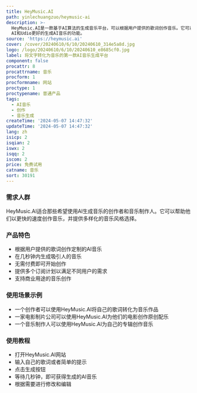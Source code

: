 ```yaml
---
title: HeyMusic.AI
path: yinlechuangzuo/heymusic-ai
description: >-
  HeyMusic.AI是一款基于AI算法的生成音乐平台，可以根据用户提供的歌词创作音乐。它可以在几秒钟内根据用户的提示创建定制的AI音乐，让用户轻松释放创造力。HeyMusic.AI提供了比Suno
  AI和Udio更好的生成AI音乐的功能。
source: 'https://heymusic.ai'
cover: /cover/20240610/6/10/20240610_314e5a8d.jpg
logo: /logo/20240610/6/10/20240610_e8685cf0.jpg
label: 将文字转化为音乐的第一款AI音乐生成平台
component: false
procattr: 8
procattrname: 音乐
procform: 1
procformname: 网站
proctype: 1
proctypename: 普通产品
tags:
  - AI音乐
  - 创作
  - 音乐生成
createTime: '2024-05-07 14:47:32'
updateTime: '2024-05-07 14:47:32'
lang: zh
isicp: 2
isqian: 2
iswx: 2
isqq: 2
iscom: 2
price: 免费试用
catname: 音乐
sort: 30191
---
```




### 需求人群
HeyMusic.AI适合那些希望使用AI生成音乐的创作者和音乐制作人。它可以帮助他们以更快的速度创作音乐，并提供多样化的音乐风格选择。

### 产品特色
* 根据用户提供的歌词创作定制的AI音乐
* 在几秒钟内生成吸引人的音乐
* 无需付费即可开始创作
* 提供多个订阅计划以满足不同用户的需求
* 支持商业用途的音乐创作

### 使用场景示例
* 一个创作者可以使用HeyMusic.AI将自己的歌词转化为音乐作品
* 一家电影制片公司可以使用HeyMusic.AI为他们的电影创作原创配乐
* 一个音乐制作人可以使用HeyMusic.AI为自己的专辑创作音乐

### 使用教程
* 打开HeyMusic.AI网站
* 输入自己的歌词或者简单的提示
* 点击生成按钮
* 等待几秒钟，即可获得生成的AI音乐
* 根据需要进行修改和编辑

  
